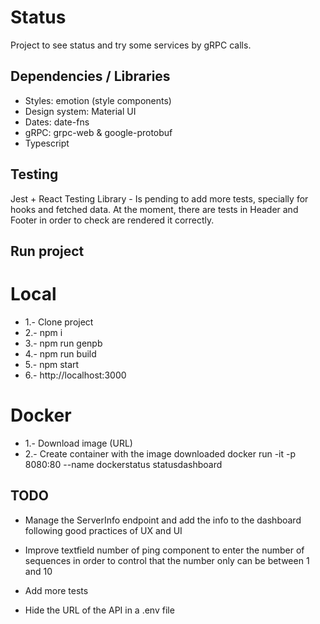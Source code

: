 # Status

Project to see status and try some services by gRPC calls.

## Dependencies / Libraries

- Styles: emotion (style components)
- Design system: Material UI
- Dates: date-fns
- gRPC: grpc-web & google-protobuf
- Typescript

## Testing

Jest + React Testing Library - Is pending to add more tests, specially for hooks and fetched data. At the moment, there are tests in Header and Footer in order to check are rendered it correctly.

## Run project

# Local

- 1.- Clone project
- 2.- npm i
- 3.- npm run genpb
- 4.- npm run build
- 5.- npm start
- 6.- http://localhost:3000

# Docker

- 1.- Download image (URL)
- 2.- Create container with the image downloaded docker run -it -p 8080:80 --name dockerstatus statusdashboard

## TODO

- Manage the ServerInfo endpoint and add the info to the dashboard following good practices of UX and UI

- Improve textfield number of ping component to enter the number of sequences in order to control that the number only can be between 1 and 10

- Add more tests

- Hide the URL of the API in a .env file
